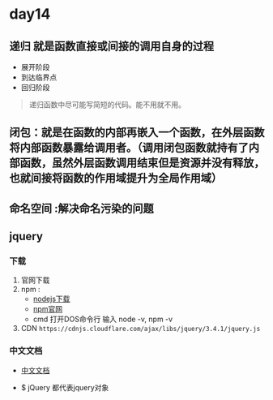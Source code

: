 # day14

## 递归 就是函数直接或间接的调用自身的过程
* 展开阶段
* 到达临界点
* 回归阶段
> 递归函数中尽可能写简短的代码。能不用就不用。

## 闭包：就是在函数的内部再嵌入一个函数，在外层函数将内部函数暴露给调用者。（调用闭包函数就持有了内部函数，虽然外层函数调用结束但是资源并没有释放，也就间接将函数的作用域提升为全局作用域）


## 命名空间 :解决命名污染的问题

## jquery
### 下载
1. 官网下载
2. npm :
    - [nodejs下载](http://nodejs.cn/download/)
    - [npm官网](https://www.npmjs.com/)
    - cmd 打开DOS命令行 输入 node -v, npm -v
3. CDN `https://cdnjs.cloudflare.com/ajax/libs/jquery/3.4.1/jquery.js`


### 中文文档
* [中文文档](http://jquery.cuishifeng.cn/)

* $ jQuery 都代表jquery对象
























